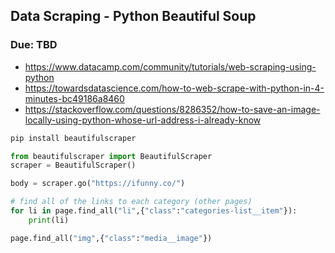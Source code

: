 ## Data Scraping - Python Beautiful Soup
### Due: TBD

- https://www.datacamp.com/community/tutorials/web-scraping-using-python
- https://towardsdatascience.com/how-to-web-scrape-with-python-in-4-minutes-bc49186a8460
- https://stackoverflow.com/questions/8286352/how-to-save-an-image-locally-using-python-whose-url-address-i-already-know


```sh
pip install beautifulscraper
```

```python
from beautifulscraper import BeautifulScraper
scraper = BeautifulScraper()

body = scraper.go("https://ifunny.co/")

# find all of the links to each category (other pages)
for li in page.find_all("li",{"class":"categories-list__item"}):
    print(li)

page.find_all("img",{"class":"media__image"})
```